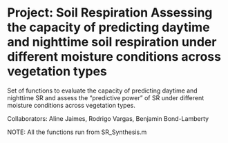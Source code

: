Project: Soil Respiration
Assessing the capacity of predicting daytime and nighttime soil respiration under different moisture conditions across vegetation types
===============
Set of functions to evaluate the capacity of predicting daytime and nighttime SR and assess the “predictive power” of SR under different moisture conditions across vegetation types.

Collaborators:  Aline Jaimes, Rodrigo Vargas, Benjamin Bond-Lamberty

NOTE: All the functions run from SR_Synthesis.m

